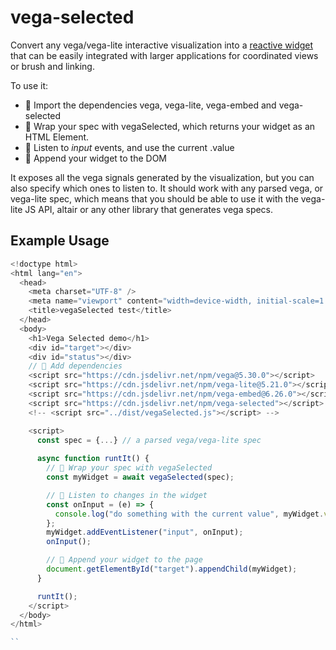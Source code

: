 # vega-selected

Convert any vega/vega-lite interactive visualization into a [reactive widget](https://johnguerra.co/reactiveWidgets) that can be easily integrated with larger applications for coordinated views or brush and linking.

To use it:

* 🧰 Import the dependencies vega, vega-lite, vega-embed  and vega-selected
* 🧰 Wrap your spec with vegaSelected, which returns your widget as an HTML Element.
* 🧰 Listen to *input* events, and use the current .value
* 🧰 Append your widget to the DOM

It exposes all the vega signals generated by the visualization, but you can also specify which ones to listen to. It should work with any parsed vega, or vega-lite spec, which means that you should be able to use it with the vega-lite JS API, altair or any other library that generates vega specs.

## Example Usage

```js
<!doctype html>
<html lang="en">
  <head>
    <meta charset="UTF-8" />
    <meta name="viewport" content="width=device-width, initial-scale=1.0" />
    <title>vegaSelected test</title>
  </head>
  <body>
    <h1>Vega Selected demo</h1>
    <div id="target"></div>
    <div id="status"></div>
    // 🧰 Add dependencies
    <script src="https://cdn.jsdelivr.net/npm/vega@5.30.0"></script>
    <script src="https://cdn.jsdelivr.net/npm/vega-lite@5.21.0"></script>
    <script src="https://cdn.jsdelivr.net/npm/vega-embed@6.26.0"></script>
    <script src="https://cdn.jsdelivr.net/npm/vega-selected"></script>
    <!-- <script src="../dist/vegaSelected.js"></script> -->

    <script>
      const spec = {...} // a parsed vega/vega-lite spec
      
      async function runtIt() {
        // 🧰 Wrap your spec with vegaSelected
        const myWidget = await vegaSelected(spec);

        // 🧰 Listen to changes in the widget
        const onInput = (e) => {
          console.log("do something with the current value", myWidget.value);          
        };
        myWidget.addEventListener("input", onInput);
        onInput();

        // 🧰 Append your widget to the page
        document.getElementById("target").appendChild(myWidget);
      }

      runtIt();
    </script>
  </body>
</html>

``